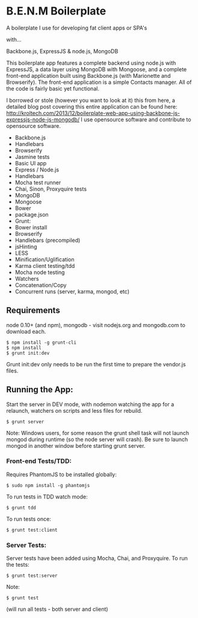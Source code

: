 # B.E.N.M Boilerplate

A boilerplate I use for developing fat client apps or SPA's

with...

Backbone.js, ExpressJS & node.js, MongoDB

This boilerplate app features a complete backend using node.js with ExpressJS, a data layer using MongoDB with
  Mongoose, and a complete front-end application built using Backbone.js (with Marionette and Browserify).
  The front-end application is a simple Contacts manager.  All of the code is fairly basic yet functional.

I borrowed or stole (however you want to look at it)
  this from here, a detailed blog post covering this entire application can be found here:
  http://kroltech.com/2013/12/boilerplate-web-app-using-backbone-js-expressjs-node-js-mongodb/
I use opensource software and contribute to opensource software.

 * Backbone.js
  * Handlebars
  * Browserify
  * Jasmine tests
  * Basic UI app
 * Express / Node.js
  * Handlebars
  * Mocha test runner
  * Chai, Sinon, Proxyquire tests
 * MongoDB
  * Mongoose
 * Bower
  * package.json
 * Grunt:
  * Bower install
  * Browserify
  * Handlebars (precompiled)
  * jsHinting
  * LESS
  * Minification/Uglification
  * Karma client testing/tdd
  * Mocha node testing
  * Watchers
  * Concatenation/Copy
  * Concurrent runs (server, karma, mongod, etc)

## Requirements

node 0.10+ (and npm), mongodb - visit nodejs.org and mongodb.com to download
each.

    $ npm install -g grunt-cli
    $ npm install
    $ grunt init:dev

Grunt init:dev only needs to be run the first time to prepare the vendor.js
files.

## Running the App:

Start the server in DEV mode, with nodemon watching the app for a relaunch,
watchers on scripts and less files for rebuild.

    $ grunt server

Note: Windows users, for some reason the grunt shell task will not launch
mongod during runtime (so the node server will crash).  Be sure to launch
mongod in another window before starting grunt server.

### Front-end Tests/TDD:

Requires PhantomJS to be installed globally:

    $ sudo npm install -g phantomjs

To run tests in TDD watch mode:

    $ grunt tdd

To run tests once:

    $ grunt test:client

### Server Tests:

Server tests have been added using Mocha, Chai, and Proxyquire.  To run the
tests:

    $ grunt test:server

Note:

    $ grunt test

(will run all tests - both server and client)

